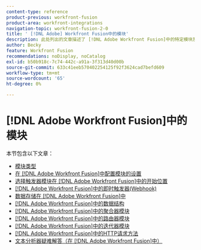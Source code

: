 ```yaml
---
content-type: reference
product-previous: workfront-fusion
product-area: workfront-integrations
navigation-topic: workfront-fusion-2-0
title: ' [!DNL Adobe] Workfront Fusion中的模块'
description: 此处列出的文章描述了 [!DNL Adobe Workfront Fusion]中的特定模块及其功能。
author: Becky
feature: Workfront Fusion
recommendations: noDisplay, noCatalog
exl-id: b50b918c-7c74-442c-a91a-3f313d40d00b
source-git-commit: 633c41eeb570402254125f92f3624cad7befd609
workflow-type: tm+mt
source-wordcount: '65'
ht-degree: 0%

---
```


# [!DNL Adobe Workfront Fusion]中的模块

本节包含以下文章：

* [模块类型](../../workfront-fusion/modules/module-types.md)
* [在 [!DNL Adobe Workfront Fusion]中配置模块的设置](../../workfront-fusion/modules/configure-a-modules-settings.md)
* [选择触发器模块在 [!DNL Adobe Workfront Fusion]中的开始位置](../../workfront-fusion/modules/choose-where-trigger-module-starts.md)
* [ [!DNL Adobe Workfront Fusion]中的即时触发器(Webhook)](/help/quicksilver/workfront-fusion/webhooks/instant-triggers-webhooks.md)
* [数据存储在 [!DNL Adobe Workfront Fusion]中](../../workfront-fusion/modules/data-stores.md)
* [ [!DNL Adobe Workfront Fusion]中的数据结构](../../workfront-fusion/modules/data-structures.md)
* [ [!DNL Adobe Workfront Fusion]中的聚合器模块](../../workfront-fusion/modules/aggregator-module.md)
* [ [!DNL Adobe Workfront Fusion]中的路由器模块](../../workfront-fusion/modules/router-module.md)
* [ [!DNL Adobe Workfront Fusion]中的迭代器模块](../../workfront-fusion/modules/iterator-module.md)
* [ [!DNL Adobe Workfront Fusion]中的HTTP请求方法](../../workfront-fusion/modules/http-request-methods.md)
* [文本分析器疑难解答（在 [!DNL Adobe Workfront Fusion]中）](../../workfront-fusion/modules/text-parser-troubleshooting.md)
